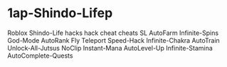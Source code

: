 # 1ap-Shindo-Lifep
Roblox Shindo-Life hacks hack cheat cheats SL AutoFarm Infinite-Spins God-Mode AutoRank Fly Teleport Speed-Hack Infinite-Chakra AutoTrain Unlock-All-Jutsus NoClip Instant-Mana AutoLevel-Up Infinite-Stamina AutoComplete-Quests
